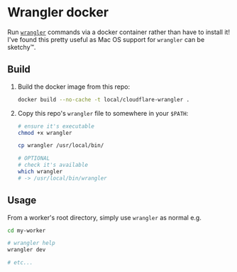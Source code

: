 # Wrangler docker

Run [`wrangler`](https://github.com/cloudflare/wrangler) commands via a docker container rather than have to install it! I've found this pretty useful as Mac OS support for `wrangler` can be sketchy™.

## Build

1. Build the docker image from this repo:

   ```sh
   docker build --no-cache -t local/cloudflare-wrangler .
   ```

2. Copy this repo's `wrangler` file to somewhere in your `$PATH`:

   ```sh
   # ensure it's executable
   chmod +x wrangler

   cp wrangler /usr/local/bin/

   # OPTIONAL
   # check it's available
   which wrangler
   # -> /usr/local/bin/wrangler
   ```

## Usage

From a worker's root directory, simply use `wrangler` as normal e.g.

```sh
cd my-worker

# wrangler help
wrangler dev

# etc...
```
